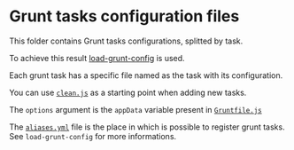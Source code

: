 
# Grunt tasks configuration files

This folder contains Grunt tasks configurations, splitted by task.

To achieve this result [load-grunt-config][1] is used.

Each grunt task has a specific file named as the task with its configuration.

You can use [`clean.js`][2] as a starting point when adding new tasks.

The `options` argument is the `appData` variable present in [`Gruntfile.js`][3]

The [`aliases.yml`][4] file is the place in which is possible to register grunt
tasks. See `load-grunt-config` for more informations.

[1]: https://npmjs.org/package/load-grunt-config
[2]: ./clean.js
[3]: ../Gruntfile.js
[4]: ./aliases.yml
